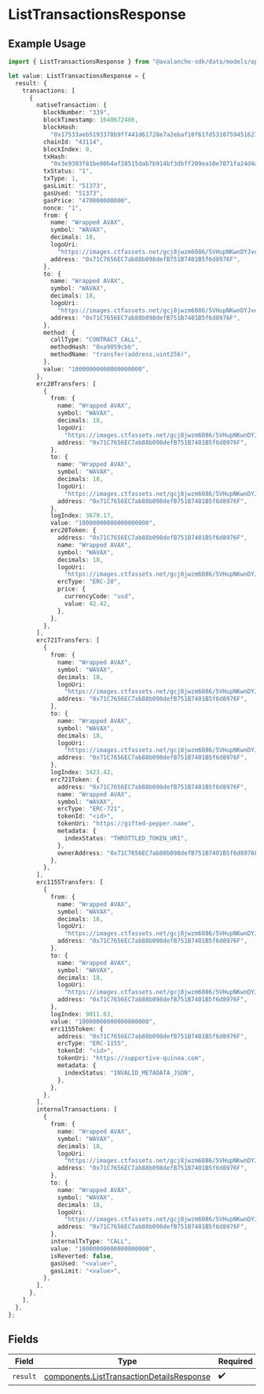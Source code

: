 # ListTransactionsResponse

## Example Usage

```typescript
import { ListTransactionsResponse } from "@avalanche-sdk/data/models/operations";

let value: ListTransactionsResponse = {
  result: {
    transactions: [
      {
        nativeTransaction: {
          blockNumber: "339",
          blockTimestamp: 1648672486,
          blockHash:
            "0x17533aeb5193378b9ff441d61728e7a2ebaf10f61fd5310759451627dfca2e7c",
          chainId: "43114",
          blockIndex: 0,
          txHash:
            "0x3e9303f81be00b4af28515dab7b914bf3dbff209ea10e7071fa24d4af0a112d4",
          txStatus: "1",
          txType: 1,
          gasLimit: "51373",
          gasUsed: "51373",
          gasPrice: "470000000000",
          nonce: "1",
          from: {
            name: "Wrapped AVAX",
            symbol: "WAVAX",
            decimals: 18,
            logoUri:
              "https://images.ctfassets.net/gcj8jwzm6086/5VHupNKwnDYJvqMENeV7iJ/fdd6326b7a82c8388e4ee9d4be7062d4/avalanche-avax-logo.svg",
            address: "0x71C7656EC7ab88b098defB751B7401B5f6d8976F",
          },
          to: {
            name: "Wrapped AVAX",
            symbol: "WAVAX",
            decimals: 18,
            logoUri:
              "https://images.ctfassets.net/gcj8jwzm6086/5VHupNKwnDYJvqMENeV7iJ/fdd6326b7a82c8388e4ee9d4be7062d4/avalanche-avax-logo.svg",
            address: "0x71C7656EC7ab88b098defB751B7401B5f6d8976F",
          },
          method: {
            callType: "CONTRACT_CALL",
            methodHash: "0xa9059cbb",
            methodName: "transfer(address,uint256)",
          },
          value: "10000000000000000000",
        },
        erc20Transfers: [
          {
            from: {
              name: "Wrapped AVAX",
              symbol: "WAVAX",
              decimals: 18,
              logoUri:
                "https://images.ctfassets.net/gcj8jwzm6086/5VHupNKwnDYJvqMENeV7iJ/fdd6326b7a82c8388e4ee9d4be7062d4/avalanche-avax-logo.svg",
              address: "0x71C7656EC7ab88b098defB751B7401B5f6d8976F",
            },
            to: {
              name: "Wrapped AVAX",
              symbol: "WAVAX",
              decimals: 18,
              logoUri:
                "https://images.ctfassets.net/gcj8jwzm6086/5VHupNKwnDYJvqMENeV7iJ/fdd6326b7a82c8388e4ee9d4be7062d4/avalanche-avax-logo.svg",
              address: "0x71C7656EC7ab88b098defB751B7401B5f6d8976F",
            },
            logIndex: 3679.17,
            value: "10000000000000000000",
            erc20Token: {
              address: "0x71C7656EC7ab88b098defB751B7401B5f6d8976F",
              name: "Wrapped AVAX",
              symbol: "WAVAX",
              decimals: 18,
              logoUri:
                "https://images.ctfassets.net/gcj8jwzm6086/5VHupNKwnDYJvqMENeV7iJ/fdd6326b7a82c8388e4ee9d4be7062d4/avalanche-avax-logo.svg",
              ercType: "ERC-20",
              price: {
                currencyCode: "usd",
                value: 42.42,
              },
            },
          },
        ],
        erc721Transfers: [
          {
            from: {
              name: "Wrapped AVAX",
              symbol: "WAVAX",
              decimals: 18,
              logoUri:
                "https://images.ctfassets.net/gcj8jwzm6086/5VHupNKwnDYJvqMENeV7iJ/fdd6326b7a82c8388e4ee9d4be7062d4/avalanche-avax-logo.svg",
              address: "0x71C7656EC7ab88b098defB751B7401B5f6d8976F",
            },
            to: {
              name: "Wrapped AVAX",
              symbol: "WAVAX",
              decimals: 18,
              logoUri:
                "https://images.ctfassets.net/gcj8jwzm6086/5VHupNKwnDYJvqMENeV7iJ/fdd6326b7a82c8388e4ee9d4be7062d4/avalanche-avax-logo.svg",
              address: "0x71C7656EC7ab88b098defB751B7401B5f6d8976F",
            },
            logIndex: 3423.42,
            erc721Token: {
              address: "0x71C7656EC7ab88b098defB751B7401B5f6d8976F",
              name: "Wrapped AVAX",
              symbol: "WAVAX",
              ercType: "ERC-721",
              tokenId: "<id>",
              tokenUri: "https://gifted-pepper.name",
              metadata: {
                indexStatus: "THROTTLED_TOKEN_URI",
              },
              ownerAddress: "0x71C7656EC7ab88b098defB751B7401B5f6d8976F",
            },
          },
        ],
        erc1155Transfers: [
          {
            from: {
              name: "Wrapped AVAX",
              symbol: "WAVAX",
              decimals: 18,
              logoUri:
                "https://images.ctfassets.net/gcj8jwzm6086/5VHupNKwnDYJvqMENeV7iJ/fdd6326b7a82c8388e4ee9d4be7062d4/avalanche-avax-logo.svg",
              address: "0x71C7656EC7ab88b098defB751B7401B5f6d8976F",
            },
            to: {
              name: "Wrapped AVAX",
              symbol: "WAVAX",
              decimals: 18,
              logoUri:
                "https://images.ctfassets.net/gcj8jwzm6086/5VHupNKwnDYJvqMENeV7iJ/fdd6326b7a82c8388e4ee9d4be7062d4/avalanche-avax-logo.svg",
              address: "0x71C7656EC7ab88b098defB751B7401B5f6d8976F",
            },
            logIndex: 9011.63,
            value: "10000000000000000000",
            erc1155Token: {
              address: "0x71C7656EC7ab88b098defB751B7401B5f6d8976F",
              ercType: "ERC-1155",
              tokenId: "<id>",
              tokenUri: "https://supportive-quinoa.com",
              metadata: {
                indexStatus: "INVALID_METADATA_JSON",
              },
            },
          },
        ],
        internalTransactions: [
          {
            from: {
              name: "Wrapped AVAX",
              symbol: "WAVAX",
              decimals: 18,
              logoUri:
                "https://images.ctfassets.net/gcj8jwzm6086/5VHupNKwnDYJvqMENeV7iJ/fdd6326b7a82c8388e4ee9d4be7062d4/avalanche-avax-logo.svg",
              address: "0x71C7656EC7ab88b098defB751B7401B5f6d8976F",
            },
            to: {
              name: "Wrapped AVAX",
              symbol: "WAVAX",
              decimals: 18,
              logoUri:
                "https://images.ctfassets.net/gcj8jwzm6086/5VHupNKwnDYJvqMENeV7iJ/fdd6326b7a82c8388e4ee9d4be7062d4/avalanche-avax-logo.svg",
              address: "0x71C7656EC7ab88b098defB751B7401B5f6d8976F",
            },
            internalTxType: "CALL",
            value: "10000000000000000000",
            isReverted: false,
            gasUsed: "<value>",
            gasLimit: "<value>",
          },
        ],
      },
    ],
  },
};
```

## Fields

| Field                                                                                                  | Type                                                                                                   | Required                                                                                               | Description                                                                                            |
| ------------------------------------------------------------------------------------------------------ | ------------------------------------------------------------------------------------------------------ | ------------------------------------------------------------------------------------------------------ | ------------------------------------------------------------------------------------------------------ |
| `result`                                                                                               | [components.ListTransactionDetailsResponse](../../models/components/listtransactiondetailsresponse.md) | :heavy_check_mark:                                                                                     | N/A                                                                                                    |